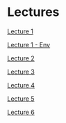 # Lectures

<p><a href="_static/aw_01.pdf">Lecture 1</a></p>
<p><a href="_static/aw_01_env.pdf">Lecture 1 - Env</a></p>
<p><a href="_static/aw_02.pdf">Lecture 2</a></p>
<p><a href="_static/aw_03.pdf">Lecture 3</a></p>
<p><a href="_static/aw_04.pdf">Lecture 4</a></p>
<p><a href="_static/aw_05.pdf">Lecture 5</a></p>
<p><a href="_static/aw_06.pdf">Lecture 6</a></p>